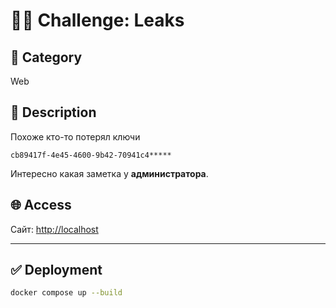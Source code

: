 # 🕵️‍♂️ Challenge: Leaks

## 📂 Category
Web

## 🧠 Description
Похоже кто-то потерял ключи
```
cb89417f-4e45-4600-9b42-70941c4*****
```
Интересно какая заметка у **администратора**.

## 🌐 Access
Сайт: [http://localhost](http://localhost)

---
## ✅ Deployment

```bash
docker compose up --build
```
